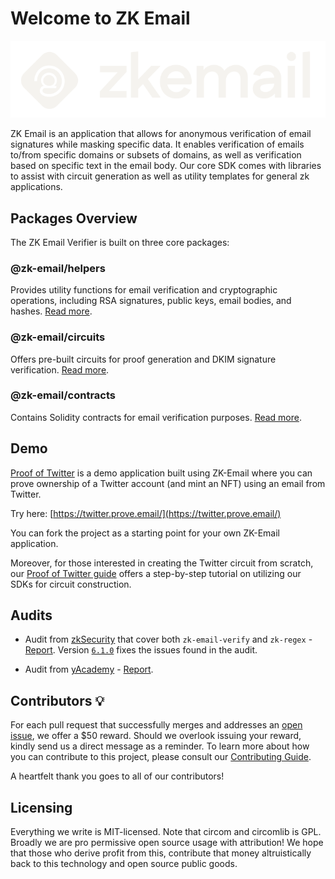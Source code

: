 # Welcome to ZK Email

<p align="center">
  <picture>
    <source media="(prefers-color-scheme: dark)" srcset="docs/logo-light.svg">
    <source media="(prefers-color-scheme: light)" srcset="docs/logo-dark.svg">
    <img alt="zkemail." src="docs/logo-light.svg">
  </picture>
</p>

ZK Email is an application that allows for anonymous verification of email signatures while masking specific data. It enables verification of emails to/from specific domains or subsets of domains, as well as verification based on specific text in the email body. Our core SDK comes with libraries to assist with circuit generation as well as utility templates for general zk applications.


## Packages Overview

The ZK Email Verifier is built on three core packages:

### @zk-email/helpers
Provides utility functions for email verification and cryptographic operations, including RSA signatures, public keys, email bodies, and hashes. [Read more](/packages/helpers/README.md).

### @zk-email/circuits
Offers pre-built circuits for proof generation and DKIM signature verification. [Read more](/packages/circuits/README.md).

### @zk-email/contracts
Contains Solidity contracts for email verification purposes. [Read more](/packages/contracts/README.md).

## Demo

[Proof of Twitter](https://github.com/zkemail/proof-of-twitter/) is a demo application built using ZK-Email where you can prove ownership of a Twitter account (and mint an NFT) using an email from Twitter.

Try here: [https://twitter.prove.email/](https://twitter.prove.email/)

You can fork the project as a starting point for your own ZK-Email application.

Moreover, for those interested in creating the Twitter circuit from scratch, our [Proof of Twitter guide](https://zk.email/blog/twitter) offers a step-by-step tutorial on utilizing our SDKs for circuit construction.

## Audits

  - Audit from [zkSecurity](https://zksecurity.xyz/) that cover both `zk-email-verify` and `zk-regex` - [Report](/audits/zksecurity-audit.pdf). Version [`6.1.0`](https://github.com/zkemail/zk-email-verify/releases/tag/v6.1.0) fixes the issues found in the audit.

  - Audit from [yAcademy](https://yacademy.dev/) - [Report](/audits/yacademy-audit.pdf).



## Contributors 💡
For each pull request that successfully merges and addresses an [open issue](https://github.com/zkemail/zk-email-verify/issues), we offer a $50 reward. Should we overlook issuing your reward, kindly send us a direct message as a reminder. To learn more about how you can contribute to this project, please consult our [Contributing Guide](Contributing.md).

A heartfelt thank you goes to all of our contributors!


## Licensing
Everything we write is MIT-licensed. Note that circom and circomlib is GPL. Broadly we are pro permissive open source usage with attribution! We hope that those who derive profit from this, contribute that money altruistically back to this technology and open source public goods.
